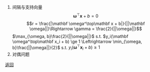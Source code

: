 1. 间隔与支持向量
    $$\mathbf \omega^\top\mathbf x + b = 0$$
    $$r = \frac{|\mathbf \omega^\top\mathbf x + b|}{||\mathbf \omega||}\Rightarrow \gamma = \frac{2}{||\omega||}$$
    $\max_{\omega, b}\frac{2}{||\omega||}$ s.t. $y_i(\mathbf \omega^\top\mathbf x_i + b) \ge 1 \Leftrightarrow \min_{\omega, b}\frac{||\omega||}{2}$ s.t. $y_i(\mathbf \omega^\top\mathbf x_i + b) \ge 1$
2. 对偶问题



[返回](../readme.md)